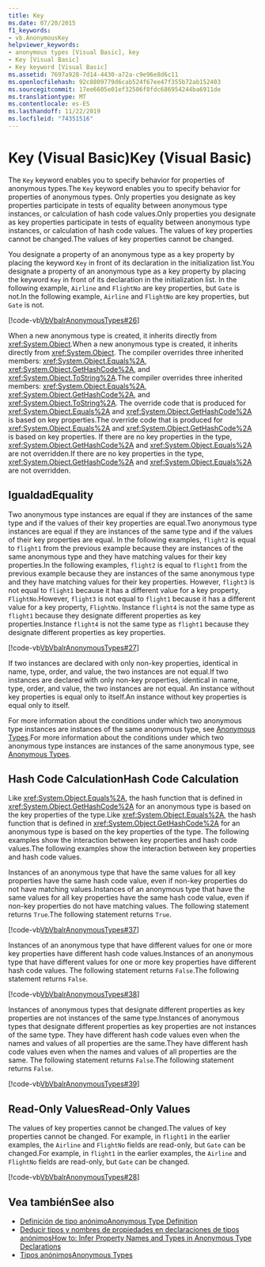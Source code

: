 ```yaml
---
title: Key
ms.date: 07/20/2015
f1_keywords:
- vb.AnonymousKey
helpviewer_keywords:
- anonymous types [Visual Basic], key
- Key [Visual Basic]
- Key keyword [Visual Basic]
ms.assetid: 7697a928-7d14-4430-a72a-c9e96e8d6c11
ms.openlocfilehash: 92c8809779d6cab524f67ee47f355b72ab152403
ms.sourcegitcommit: 17ee6605e01ef32506f8fdc686954244ba6911de
ms.translationtype: MT
ms.contentlocale: es-ES
ms.lasthandoff: 11/22/2019
ms.locfileid: "74351516"
---
```

# <a name="key-visual-basic"></a><span data-ttu-id="ed79a-102">Key (Visual Basic)</span><span class="sxs-lookup"><span data-stu-id="ed79a-102">Key (Visual Basic)</span></span>
<span data-ttu-id="ed79a-103">The `Key` keyword enables you to specify behavior for properties of anonymous types.</span><span class="sxs-lookup"><span data-stu-id="ed79a-103">The `Key` keyword enables you to specify behavior for properties of anonymous types.</span></span> <span data-ttu-id="ed79a-104">Only properties you designate as key properties participate in tests of equality between anonymous type instances, or calculation of hash code values.</span><span class="sxs-lookup"><span data-stu-id="ed79a-104">Only properties you designate as key properties participate in tests of equality between anonymous type instances, or calculation of hash code values.</span></span> <span data-ttu-id="ed79a-105">The values of key properties cannot be changed.</span><span class="sxs-lookup"><span data-stu-id="ed79a-105">The values of key properties cannot be changed.</span></span>  
  
 <span data-ttu-id="ed79a-106">You designate a property of an anonymous type as a key property by placing the keyword `Key` in front of its declaration in the initialization list.</span><span class="sxs-lookup"><span data-stu-id="ed79a-106">You designate a property of an anonymous type as a key property by placing the keyword `Key` in front of its declaration in the initialization list.</span></span> <span data-ttu-id="ed79a-107">In the following example, `Airline` and `FlightNo` are key properties, but `Gate` is not.</span><span class="sxs-lookup"><span data-stu-id="ed79a-107">In the following example, `Airline` and `FlightNo` are key properties, but `Gate` is not.</span></span>  
  
 [!code-vb[VbVbalrAnonymousTypes#26](~/samples/snippets/visualbasic/VS_Snippets_VBCSharp/VbVbalrAnonymousTypes/VB/Class2.vb#26)]  
  
 <span data-ttu-id="ed79a-108">When a new anonymous type is created, it inherits directly from <xref:System.Object>.</span><span class="sxs-lookup"><span data-stu-id="ed79a-108">When a new anonymous type is created, it inherits directly from <xref:System.Object>.</span></span> <span data-ttu-id="ed79a-109">The compiler overrides three inherited members: <xref:System.Object.Equals%2A>, <xref:System.Object.GetHashCode%2A>, and <xref:System.Object.ToString%2A>.</span><span class="sxs-lookup"><span data-stu-id="ed79a-109">The compiler overrides three inherited members: <xref:System.Object.Equals%2A>, <xref:System.Object.GetHashCode%2A>, and <xref:System.Object.ToString%2A>.</span></span> <span data-ttu-id="ed79a-110">The override code that is produced for <xref:System.Object.Equals%2A> and <xref:System.Object.GetHashCode%2A> is based on key properties.</span><span class="sxs-lookup"><span data-stu-id="ed79a-110">The override code that is produced for <xref:System.Object.Equals%2A> and <xref:System.Object.GetHashCode%2A> is based on key properties.</span></span> <span data-ttu-id="ed79a-111">If there are no key properties in the type, <xref:System.Object.GetHashCode%2A> and <xref:System.Object.Equals%2A> are not overridden.</span><span class="sxs-lookup"><span data-stu-id="ed79a-111">If there are no key properties in the type, <xref:System.Object.GetHashCode%2A> and <xref:System.Object.Equals%2A> are not overridden.</span></span>  
  
## <a name="equality"></a><span data-ttu-id="ed79a-112">Igualdad</span><span class="sxs-lookup"><span data-stu-id="ed79a-112">Equality</span></span>  
 <span data-ttu-id="ed79a-113">Two anonymous type instances are equal if they are instances of the same type and if the values of their key properties are equal.</span><span class="sxs-lookup"><span data-stu-id="ed79a-113">Two anonymous type instances are equal if they are instances of the same type and if the values of their key properties are equal.</span></span> <span data-ttu-id="ed79a-114">In the following examples, `flight2` is equal to `flight1` from the previous example because they are instances of the same anonymous type and they have matching values for their key properties.</span><span class="sxs-lookup"><span data-stu-id="ed79a-114">In the following examples, `flight2` is equal to `flight1` from the previous example because they are instances of the same anonymous type and they have matching values for their key properties.</span></span> <span data-ttu-id="ed79a-115">However, `flight3` is not equal to `flight1` because it has a different value for a key property, `FlightNo`.</span><span class="sxs-lookup"><span data-stu-id="ed79a-115">However, `flight3` is not equal to `flight1` because it has a different value for a key property, `FlightNo`.</span></span> <span data-ttu-id="ed79a-116">Instance `flight4` is not the same type as `flight1` because they designate different properties as key properties.</span><span class="sxs-lookup"><span data-stu-id="ed79a-116">Instance `flight4` is not the same type as `flight1` because they designate different properties as key properties.</span></span>  
  
 [!code-vb[VbVbalrAnonymousTypes#27](~/samples/snippets/visualbasic/VS_Snippets_VBCSharp/VbVbalrAnonymousTypes/VB/Class2.vb#27)]  
  
 <span data-ttu-id="ed79a-117">If two instances are declared with only non-key properties, identical in name, type, order, and value, the two instances are not equal.</span><span class="sxs-lookup"><span data-stu-id="ed79a-117">If two instances are declared with only non-key properties, identical in name, type, order, and value, the two instances are not equal.</span></span> <span data-ttu-id="ed79a-118">An instance without key properties is equal only to itself.</span><span class="sxs-lookup"><span data-stu-id="ed79a-118">An instance without key properties is equal only to itself.</span></span>  
  
 <span data-ttu-id="ed79a-119">For more information about the conditions under which two anonymous type instances are instances of the same anonymous type, see [Anonymous Types](../../../visual-basic/programming-guide/language-features/objects-and-classes/anonymous-types.md).</span><span class="sxs-lookup"><span data-stu-id="ed79a-119">For more information about the conditions under which two anonymous type instances are instances of the same anonymous type, see [Anonymous Types](../../../visual-basic/programming-guide/language-features/objects-and-classes/anonymous-types.md).</span></span>  
  
## <a name="hash-code-calculation"></a><span data-ttu-id="ed79a-120">Hash Code Calculation</span><span class="sxs-lookup"><span data-stu-id="ed79a-120">Hash Code Calculation</span></span>  
 <span data-ttu-id="ed79a-121">Like <xref:System.Object.Equals%2A>, the hash function that is defined in <xref:System.Object.GetHashCode%2A> for an anonymous type is based on the key properties of the type.</span><span class="sxs-lookup"><span data-stu-id="ed79a-121">Like <xref:System.Object.Equals%2A>, the hash function that is defined in <xref:System.Object.GetHashCode%2A> for an anonymous type is based on the key properties of the type.</span></span> <span data-ttu-id="ed79a-122">The following examples show the interaction between key properties and hash code values.</span><span class="sxs-lookup"><span data-stu-id="ed79a-122">The following examples show the interaction between key properties and hash code values.</span></span>  
  
 <span data-ttu-id="ed79a-123">Instances of an anonymous type that have the same values for all key properties have the same hash code value, even if non-key properties do not have matching values.</span><span class="sxs-lookup"><span data-stu-id="ed79a-123">Instances of an anonymous type that have the same values for all key properties have the same hash code value, even if non-key properties do not have matching values.</span></span> <span data-ttu-id="ed79a-124">The following statement returns `True`.</span><span class="sxs-lookup"><span data-stu-id="ed79a-124">The following statement returns `True`.</span></span>  
  
 [!code-vb[VbVbalrAnonymousTypes#37](~/samples/snippets/visualbasic/VS_Snippets_VBCSharp/VbVbalrAnonymousTypes/VB/Class2.vb#37)]  
  
 <span data-ttu-id="ed79a-125">Instances of an anonymous type that have different values for one or more key properties have different hash code values.</span><span class="sxs-lookup"><span data-stu-id="ed79a-125">Instances of an anonymous type that have different values for one or more key properties have different hash code values.</span></span> <span data-ttu-id="ed79a-126">The following statement returns `False`.</span><span class="sxs-lookup"><span data-stu-id="ed79a-126">The following statement returns `False`.</span></span>  
  
 [!code-vb[VbVbalrAnonymousTypes#38](~/samples/snippets/visualbasic/VS_Snippets_VBCSharp/VbVbalrAnonymousTypes/VB/Class2.vb#38)]  
  
 <span data-ttu-id="ed79a-127">Instances of anonymous types that designate different properties as key properties are not instances of the same type.</span><span class="sxs-lookup"><span data-stu-id="ed79a-127">Instances of anonymous types that designate different properties as key properties are not instances of the same type.</span></span> <span data-ttu-id="ed79a-128">They have different hash code values even when the names and values of all properties are the same.</span><span class="sxs-lookup"><span data-stu-id="ed79a-128">They have different hash code values even when the names and values of all properties are the same.</span></span> <span data-ttu-id="ed79a-129">The following statement returns `False`.</span><span class="sxs-lookup"><span data-stu-id="ed79a-129">The following statement returns `False`.</span></span>  
  
 [!code-vb[VbVbalrAnonymousTypes#39](~/samples/snippets/visualbasic/VS_Snippets_VBCSharp/VbVbalrAnonymousTypes/VB/Class2.vb#39)]  
  
## <a name="read-only-values"></a><span data-ttu-id="ed79a-130">Read-Only Values</span><span class="sxs-lookup"><span data-stu-id="ed79a-130">Read-Only Values</span></span>  
 <span data-ttu-id="ed79a-131">The values of key properties cannot be changed.</span><span class="sxs-lookup"><span data-stu-id="ed79a-131">The values of key properties cannot be changed.</span></span> <span data-ttu-id="ed79a-132">For example, in `flight1` in the earlier examples, the `Airline` and `FlightNo` fields are read-only, but `Gate` can be changed.</span><span class="sxs-lookup"><span data-stu-id="ed79a-132">For example, in `flight1` in the earlier examples, the `Airline` and `FlightNo` fields are read-only, but `Gate` can be changed.</span></span>  
  
 [!code-vb[VbVbalrAnonymousTypes#28](~/samples/snippets/visualbasic/VS_Snippets_VBCSharp/VbVbalrAnonymousTypes/VB/Class2.vb#28)]  
  
## <a name="see-also"></a><span data-ttu-id="ed79a-133">Vea también</span><span class="sxs-lookup"><span data-stu-id="ed79a-133">See also</span></span>

- [<span data-ttu-id="ed79a-134">Definición de tipo anónimo</span><span class="sxs-lookup"><span data-stu-id="ed79a-134">Anonymous Type Definition</span></span>](../../../visual-basic/programming-guide/language-features/objects-and-classes/anonymous-type-definition.md)
- [<span data-ttu-id="ed79a-135">Deducir tipos y nombres de propiedades en declaraciones de tipos anónimos</span><span class="sxs-lookup"><span data-stu-id="ed79a-135">How to: Infer Property Names and Types in Anonymous Type Declarations</span></span>](../../../visual-basic/programming-guide/language-features/objects-and-classes/how-to-infer-property-names-and-types-in-anonymous-type-declarations.md)
- [<span data-ttu-id="ed79a-136">Tipos anónimos</span><span class="sxs-lookup"><span data-stu-id="ed79a-136">Anonymous Types</span></span>](../../../visual-basic/programming-guide/language-features/objects-and-classes/anonymous-types.md)
